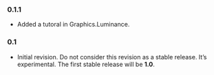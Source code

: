 ### 0.1.1

- Added a tutoral in Graphics.Luminance.

### 0.1

- Initial revision. Do not consider this revision as a stable release. It’s experimental. The
  first stable release will be **1.0**.
